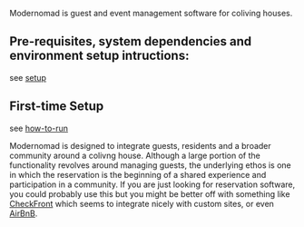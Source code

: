 Modernomad is guest and event management software for coliving houses. 


## Pre-requisites, system dependencies and environment setup intructions:
see [setup](/setup.md)

## First-time Setup
see [how-to-run](/how-to-run.md)

Modernomad is designed to integrate guests, residents and a broader community around a colivng house. Although a large portion of the functionality revolves around managing guests, the underlying ethos is one in which the reservation is the beginning of a shared experience and participation in a community. If you are just looking for reservation software, you could probably use this but you might be better off with something like [CheckFront](http://www.checkfront.com/) which seems to integrate nicely with custom sites, or even [AirBnB](http://airbnb.com). 
